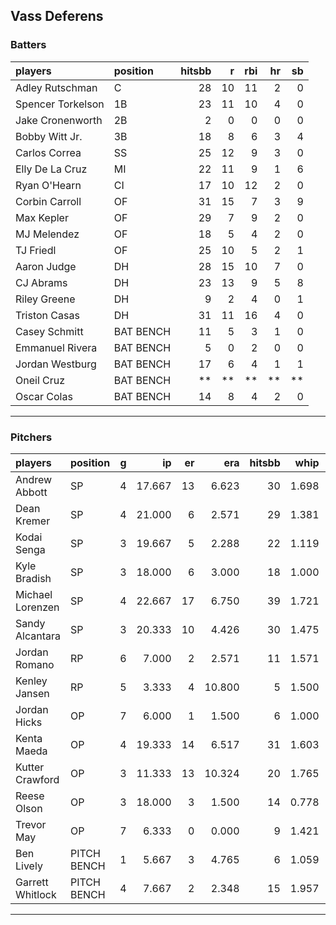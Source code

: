 ## Vass Deferens

### Batters

 
|players           |position  | hitsbb|  r| rbi| hr| sb| 
|:-----------------|:---------|------:|--:|---:|--:|--:| 
|Adley Rutschman   |C         |     28| 10|  11|  2|  0| 
|Spencer Torkelson |1B        |     23| 11|  10|  4|  0| 
|Jake Cronenworth  |2B        |      2|  0|   0|  0|  0| 
|Bobby Witt Jr.    |3B        |     18|  8|   6|  3|  4| 
|Carlos Correa     |SS        |     25| 12|   9|  3|  0| 
|Elly De La Cruz   |MI        |     22| 11|   9|  1|  6| 
|Ryan O'Hearn      |CI        |     17| 10|  12|  2|  0| 
|Corbin Carroll    |OF        |     31| 15|   7|  3|  9| 
|Max Kepler        |OF        |     29|  7|   9|  2|  0| 
|MJ Melendez       |OF        |     18|  5|   4|  2|  0| 
|TJ Friedl         |OF        |     25| 10|   5|  2|  1| 
|Aaron Judge       |DH        |     28| 15|  10|  7|  0| 
|CJ Abrams         |DH        |     23| 13|   9|  5|  8| 
|Riley Greene      |DH        |      9|  2|   4|  0|  1| 
|Triston Casas     |DH        |     31| 11|  16|  4|  0| 
|Casey Schmitt     |BAT BENCH |     11|  5|   3|  1|  0| 
|Emmanuel Rivera   |BAT BENCH |      5|  0|   2|  0|  0| 
|Jordan Westburg   |BAT BENCH |     17|  6|   4|  1|  1| 
|Oneil Cruz        |BAT BENCH |     **| **|  **| **| **| 
|Oscar Colas       |BAT BENCH |     14|  8|   4|  2|  0| 


* * *

### Pitchers

 
|players          |position    |  g|     ip| er|    era| hitsbb|  whip| so|  w| sv| 
|:----------------|:-----------|--:|------:|--:|------:|------:|-----:|--:|--:|--:| 
|Andrew Abbott    |SP          |  4| 17.667| 13|  6.623|     30| 1.698| 19|  0|  0| 
|Dean Kremer      |SP          |  4| 21.000|  6|  2.571|     29| 1.381| 17|  1|  0| 
|Kodai Senga      |SP          |  3| 19.667|  5|  2.288|     22| 1.119| 27|  0|  0| 
|Kyle Bradish     |SP          |  3| 18.000|  6|  3.000|     18| 1.000| 23|  3|  0| 
|Michael Lorenzen |SP          |  4| 22.667| 17|  6.750|     39| 1.721| 13|  2|  0| 
|Sandy Alcantara  |SP          |  3| 20.333| 10|  4.426|     30| 1.475| 10|  1|  0| 
|Jordan Romano    |RP          |  6|  7.000|  2|  2.571|     11| 1.571|  8|  1|  3| 
|Kenley Jansen    |RP          |  5|  3.333|  4| 10.800|      5| 1.500|  2|  0|  0| 
|Jordan Hicks     |OP          |  7|  6.000|  1|  1.500|      6| 1.000|  3|  1|  1| 
|Kenta Maeda      |OP          |  4| 19.333| 14|  6.517|     31| 1.603| 14|  1|  0| 
|Kutter Crawford  |OP          |  3| 11.333| 13| 10.324|     20| 1.765| 13|  0|  0| 
|Reese Olson      |OP          |  3| 18.000|  3|  1.500|     14| 0.778| 16|  1|  0| 
|Trevor May       |OP          |  7|  6.333|  0|  0.000|      9| 1.421|  4|  0|  6| 
|Ben Lively       |PITCH BENCH |  1|  5.667|  3|  4.765|      6| 1.059|  5|  0|  0| 
|Garrett Whitlock |PITCH BENCH |  4|  7.667|  2|  2.348|     15| 1.957|  9|  0|  0| 


* * *


